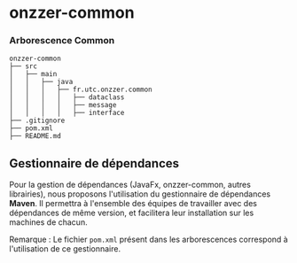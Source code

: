 # onzzer-common

### Arborescence Common

```
onzzer-common
├── src
│   ├── main
│   │	├── java
│   │	│	├── fr.utc.onzzer.common
│   │	│	│	├── dataclass
│   │	│	│	├── message
│   │	│	│	├── interface
├── .gitignore
├── pom.xml
├── README.md
```

## Gestionnaire de dépendances

Pour la gestion de dépendances (JavaFx, onzzer-common, autres librairies), nous proposons l'utilisation du gestionnaire de dépendances **Maven**. Il permettra à l'ensemble des équipes de travailler avec des dépendances de même version, et facilitera leur installation sur les machines de chacun.

Remarque : Le fichier `pom.xml` présent dans les arborescences correspond à l'utilisation de ce gestionnaire.
